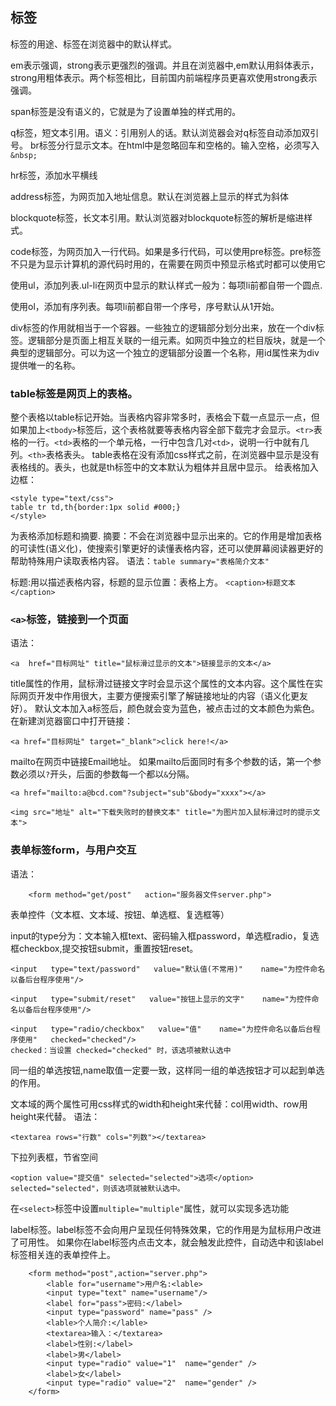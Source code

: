 
## 标签

标签的用途、标签在浏览器中的默认样式。

em表示强调，strong表示更强烈的强调。并且在浏览器中,em默认用斜体表示，strong用粗体表示。两个标签相比，目前国内前端程序员更喜欢使用strong表示强调。

span标签是没有语义的，它就是为了设置单独的样式用的。

q标签，短文本引用。语义：引用别人的话。默认浏览器会对q标签自动添加双引号。
br标签分行显示文本。在html中是忽略回车和空格的。输入空格，必须写入`&nbsp;`

hr标签，添加水平横线

address标签，为网页加入地址信息。默认在浏览器上显示的样式为斜体

blockquote标签，长文本引用。默认浏览器对blockquote标签的解析是缩进样式。


code标签，为网页加入一行代码。如果是多行代码，可以使用pre标签。pre标签不只是为显示计算机的源代码时用的，在需要在网页中预显示格式时都可以使用它

使用ul，添加列表.ul-li在网页中显示的默认样式一般为：每项li前都自带一个圆点.

使用ol，添加有序列表。每项li前都自带一个序号，序号默认从1开始。

div标签的作用就相当于一个容器。一些独立的逻辑部分划分出来，放在一个div标签。逻辑部分是页面上相互关联的一组元素。如网页中独立的栏目版块，就是一个典型的逻辑部分。可以为这一个独立的逻辑部分设置一个名称，用id属性来为div提供唯一的名称。

### table标签是网页上的表格。

整个表格以table标记开始。当表格内容非常多时，表格会下载一点显示一点，但如果加上`<tbody>`标签后，这个表格就要等表格内容全部下载完才会显示。`<tr>`表格的一行。`<td>`表格的一个单元格，一行中包含几对`<td>`，说明一行中就有几列。`<th>`表格表头。
table表格在没有添加css样式之前，在浏览器中显示是没有表格线的。表头，也就是th标签中的文本默认为粗体并且居中显示。
给表格加入边框：
```
<style type="text/css">
table tr td,th{border:1px solid #000;}
</style>
```

为表格添加标题和摘要.
摘要：不会在浏览器中显示出来的。它的作用是增加表格的可读性(语义化)，使搜索引擎更好的读懂表格内容，还可以使屏幕阅读器更好的帮助特殊用户读取表格内容。
语法：`table summary="表格简介文本"`

标题:用以描述表格内容，标题的显示位置：表格上方。
`<caption>标题文本</caption>`

### `<a>`标签，链接到一个页面
语法：
```
<a  href="目标网址" title="鼠标滑过显示的文本">链接显示的文本</a>
```

title属性的作用，鼠标滑过链接文字时会显示这个属性的文本内容。这个属性在实际网页开发中作用很大，主要方便搜索引擎了解链接地址的内容（语义化更友好）。
默认文本加入a标签后，颜色就会变为蓝色，被点击过的文本颜色为紫色。
在新建浏览器窗口中打开链接：
```
<a href="目标网址" target="_blank">click here!</a>
```

mailto在网页中链接Email地址。
如果mailto后面同时有多个参数的话，第一个参数必须以`?`开头，后面的参数每一个都以`&`分隔。
```
<a href="mailto:a@bcd.com"?subject="sub"&body="xxxx"></a>
```

```
<img src="地址" alt="下载失败时的替换文本" title="为图片加入鼠标滑过时的提示文本">
```


### 表单标签form，与用户交互

语法：

```
	<form method="get/post"   action="服务器文件server.php">
```

表单控件（文本框、文本域、按钮、单选框、复选框等）

input的type分为：文本输入框text、密码输入框password，单选框radio，复选框checkbox,提交按钮submit，重置按钮reset。
```
<input   type="text/password"   value="默认值(不常用)"    name="为控件命名以备后台程序使用"/>
```

```
<input   type="submit/reset"   value="按钮上显示的文字"    name="为控件命名以备后台程序使用"/>
```

```
<input   type="radio/checkbox"   value="值"    name="为控件命名以备后台程序使用"   checked="checked"/>
checked：当设置 checked="checked" 时，该选项被默认选中
```

同一组的单选按钮,name取值一定要一致，这样同一组的单选按钮才可以起到单选的作用。


文本域的两个属性可用css样式的width和height来代替：col用width、row用height来代替。
语法：
```
<textarea rows="行数" cols="列数"></textarea>
```

下拉列表框，节省空间
```
<option value="提交值" selected="selected">选项</option>
selected="selected"，则该选项就被默认选中。
```

在`<select>`标签中设置`multiple="multiple"`属性，就可以实现多选功能


label标签。label标签不会向用户呈现任何特殊效果，它的作用是为鼠标用户改进了可用性。
如果你在label标签内点击文本，就会触发此控件，自动选中和该label标签相关连的表单控件上。

```
	<form method="post",action="server.php">
	    <lable for="username">用户名:<lable>
	    <input type="text" name="username"/>
	    <label for="pass">密码:</label>
	    <input type="password" name="pass" />
	    <lable>个人简介:</lable>
	    <textarea>输入：</textarea>
	    <label>性别:</label>
	    <label>男</label>
	    <input type="radio" value="1"  name="gender" />
	    <label>女</label>
	    <input type="radio" value="2"  name="gender" />
	</form>
```
